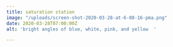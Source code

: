 ```yaml
---
title: saturation station
image: "/uploads/screen-shot-2020-03-28-at-6-08-16-pma.png"
date: 2020-03-28T07:00:00Z
alt: 'bright angles of blue, white, pink, and yellow  '

---
```

